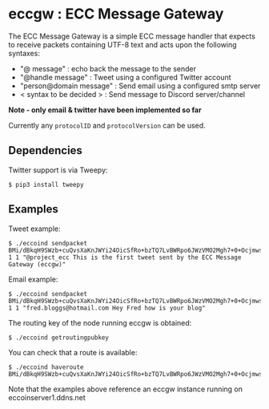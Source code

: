 # eccgw : ECC Message Gateway

The ECC Message Gateway is a simple ECC message handler that expects to receive packets containing UTF-8 text and acts upon the following syntaxes:

- "@ message" : echo back the message to the sender
- "@handle message" : Tweet using a configured Twitter account
- "person@domain message" : Send email using a configured smtp server
- < syntax to be decided > : Send message to Discord server/channel

**Note - only email & twitter have been implemented so far**

Currently any `protocolID` and `protocolVersion` can be used.

## Dependencies ##

Twitter support is via Tweepy:

    $ pip3 install tweepy

## Examples ##

Tweet example:

    $ ./eccoind sendpacket BMi/dBkqH9SWzb+cuQvsXaKnJWYi24OicSfRo+bzTQ7LvBWRpo6JWzVMO2Mgh7+0+Ocjmws9tNfNkqfpjd2iN3c= 1 1 "@project_ecc This is the first tweet sent by the ECC Message Gateway (eccgw)"

Email example:

    $ ./eccoind sendpacket BMi/dBkqH9SWzb+cuQvsXaKnJWYi24OicSfRo+bzTQ7LvBWRpo6JWzVMO2Mgh7+0+Ocjmws9tNfNkqfpjd2iN3c= 1 1 "fred.bloggs@hotmail.com Hey Fred how is your blog"

The routing key of the node running eccgw is obtained:

    $ ./eccoind getroutingpubkey

You can check that a route is available:

    $ ./eccoind haveroute BMi/dBkqH9SWzb+cuQvsXaKnJWYi24OicSfRo+bzTQ7LvBWRpo6JWzVMO2Mgh7+0+Ocjmws9tNfNkqfpjd2iN3c=

Note that the examples above reference an eccgw instance running on eccoinserver1.ddns.net